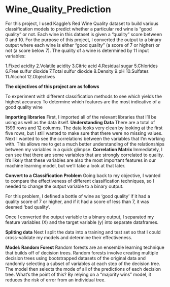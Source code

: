 # Wine_Quality_Prediction
For this project, I used Kaggle’s Red Wine Quality dataset to build various classification models to predict whether a particular red wine is “good quality” or not. Each wine in this dataset is given a “quality” score between 0 and 10. For the purpose of this project, I converted the output to a binary output where each wine is either “good quality” (a score of 7 or higher) or not (a score below 7). The quality of a wine is determined by 11 input variables:

1.Fixed acidity
2.Volatile acidity
3.Citric acid
4.Residual sugar
5.Chlorides
6.Free sulfur dioxide
7.Total sulfur dioxide
8.Density
9.pH
10.Sulfates
11.Alcohol
12.Objectives

**The objectives of this project are as follows**

To experiment with different classification methods to see which yields the highest accuracy
To determine which features are the most indicative of a good quality wine

**Importing libraries**
First, I imported all of the relevant libraries that I’ll be using as well as the data itself.
**Understanding Data**
There are a total of 1599 rows and 12 columns. The data looks very clean by looking at the first five rows, but I still wanted to make sure that there were no missing values.
Next I wanted to see the correlations between the variables that I’m working with. This allows me to get a much better understanding of the relationships between my variables in a quick glimpse.
**Correlation Matrix**
Immediately, I can see that there are some variables that are strongly correlated to quality. It’s likely that these variables are also the most important features in our machine learning model, but we’ll take a look at that later.

**Convert to a Classification Problem**
Going back to my objective, I wanted to compare the effectiveness of different classification techniques, so I needed to change the output variable to a binary output.

For this problem, I defined a bottle of wine as ‘good quality’ if it had a quality score of 7 or higher, and if it had a score of less than 7, it was deemed ‘bad quality’.

Once I converted the output variable to a binary output, I separated my feature variables (X) and the target variable (y) into separate dataframes.

**Spliting data**
Next I split the data into a training and test set so that I could cross-validate my models and determine their effectiveness.

**Model: Random Forest**
Random forests are an ensemble learning technique that builds off of decision trees. Random forests involve creating multiple decision trees using bootstrapped datasets of the original data and randomly selecting a subset of variables at each step of the decision tree. The model then selects the mode of all of the predictions of each decision tree. What’s the point of this? By relying on a “majority wins” model, it reduces the risk of error from an individual tree.

